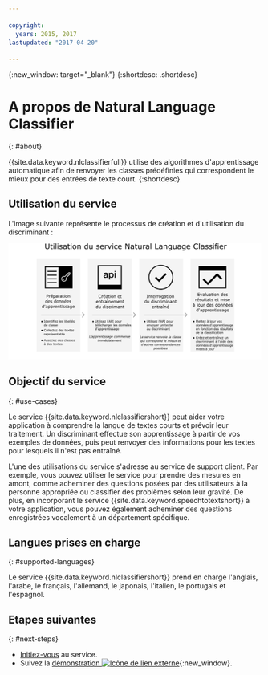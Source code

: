 ```yaml
---

copyright:
  years: 2015, 2017
lastupdated: "2017-04-20"

---
```


{:new_window: target="_blank"}
{:shortdesc: .shortdesc}

# A propos de Natural Language Classifier
{: #about}

{{site.data.keyword.nlclassifierfull}} utilise des algorithmes
d'apprentissage automatique afin de renvoyer les classes prédéfinies qui correspondent le
mieux pour des entrées de texte court.
{:shortdesc}

## Utilisation du service 

L'image suivante représente le processus de création et d'utilisation du
discriminant :


![Processus de classification](images/classifier_process.png)

## Objectif du service 
{: #use-cases}

Le service {{site.data.keyword.nlclassifiershort}} peut aider votre application à comprendre la langue de textes courts et prévoir leur traitement. 
Un discriminant effectue son apprentissage à partir de vos exemples de données, puis peut
renvoyer des informations pour les textes pour lesquels il n'est pas entraîné.


L'une des utilisations du service s'adresse au service de support
client. Par
exemple, vous pouvez utiliser le service pour prendre des mesures en amont, comme
acheminer des questions posées par des utilisateurs à la personne appropriée ou
classifier des problèmes selon leur gravité.
De plus, en incorporant le service {{site.data.keyword.speechtotextshort}} à
votre application, vous pouvez également acheminer des questions enregistrées
vocalement à un département spécifique.


## Langues prises en charge
{: #supported-languages}

Le service {{site.data.keyword.nlclassifiershort}} prend en charge
l'anglais, l'arabe, le français, l'allemand, le japonais, l'italien, le portugais et
l'espagnol.


## Etapes suivantes
{: #next-steps}

- [Initiez-vous](/docs/natural-language-classifier/overview.html) au service.
- Suivez la [démonstration ![Icône de lien externe](../../icons/launch-glyph.svg "External link icon")](http://natural-language-classifier-demo.mybluemix.net){:new_window}.
